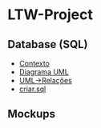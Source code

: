 # LTW-Project

## Database (SQL)
- [Contexto](https://github.com/pedronunomacedo/LTW-Project/blob/main/DatabaseNotes.md#contexto)
- [Diagrama UML](https://github.com/pedronunomacedo/LTW-Project/blob/main/DatabaseNotes.md#diagrama-uml)
- [UML->Relações](https://github.com/pedronunomacedo/LTW-Project/blob/main/DatabaseNotes.md#uml----rela%C3%A7%C3%B5es)
- [criar.sql](https://github.com/pedronunomacedo/LTW-Project/blob/main/sql/criar.sql)


## Mockups
